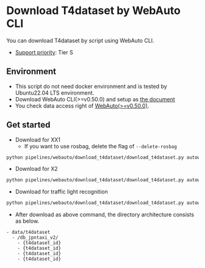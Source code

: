# Download T4dataset by WebAuto CLI

You can download T4dataset by script using WebAuto CLI.

- [Support priority](https://github.com/tier4/AWML/blob/main/docs/design/autoware_ml_design.md#support-priority): Tier S

## Environment

- This script do not need docker environment and is tested by Ubuntu22.04 LTS environment.
- Download WebAuto CLI(>=v0.50.0) and setup as [the document](https://docs.web.auto/en/developers-guides/quick-start)
- You check data access right of [WebAuto(>=v0.50.0)](https://docs.web.auto/en/user-manuals/).

## Get started

- Download for XX1
  - If you want to use rosbag, delete the flag of `--delete-rosbag`

```sh
python pipelines/webauto/download_t4dataset/download_t4dataset.py autoware_ml/configs/t4dataset/db_jpntaxi_v2.yaml --output ./data/t4dataset/ --project-id prd_jt --delete-rosbag
```

- Download for X2

```sh
python pipelines/webauto/download_t4dataset/download_t4dataset.py autoware_ml/configs/t4dataset/db_j6_v1.yaml --output ./data/t4dataset/ --project-id x2_dev --delete-rosbag
```

- Download for traffic light recognition

```sh
python pipelines/webauto/download_t4dataset/download_t4dataset.py autoware_ml/configs/t4dataset/db_tlr_v1.yaml --output ./data/t4dataset/ --project-id prd_jt --delete-rosbag
```

- After download as above command, the directory architecture consists as below.

```
- data/t4dataset
  - /db_jpntaxi_v2/
    - {t4dataset_id}
    - {t4dataset_id}
    - {t4dataset_id}
    - {t4dataset_id}
```
